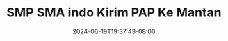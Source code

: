 --- 
title: "SMP SMA indo Kirim PAP Ke Mantan"
description: "streaming bokeh SMP SMA indo Kirim PAP Ke Mantan gratis full vidio  "
date: 2024-06-19T19:37:43-08:00
file_code: "bvonbmb4eqf1"
draft: false
cover: "63mhqdex91nabhsw.jpg"
tags: ["SMP", "SMA", "indo", "Kirim", "PAP", "Mantan", "bokep-indo", "bokep-viral", "bokep-ig"]
length: 51
fld_id: "1390191"
foldername: "ABG"
categories: ["ABG"]
views: 49
---